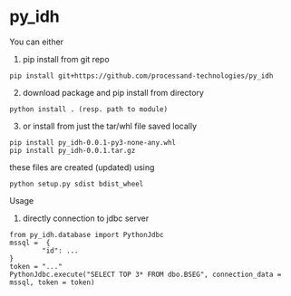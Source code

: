 # py_idh

You can either
1. pip install from git repo
```
pip install git+https://github.com/processand-technologies/py_idh
```
2. download package and pip install from directory
```
python install . (resp. path to module)
```    
3. or install from just the tar/whl file saved locally
```
pip install py_idh-0.0.1-py3-none-any.whl
pip install py_idh-0.0.1.tar.gz
```
these files are created (updated) using
```
python setup.py sdist bdist_wheel
```

Usage
1. directly connection to jdbc server
```
from py_idh.database import PythonJdbc
mssql =  {
        "id": ...
}
token = "..."
PythonJdbc.execute("SELECT TOP 3* FROM dbo.BSEG", connection_data = mssql, token = token)
```